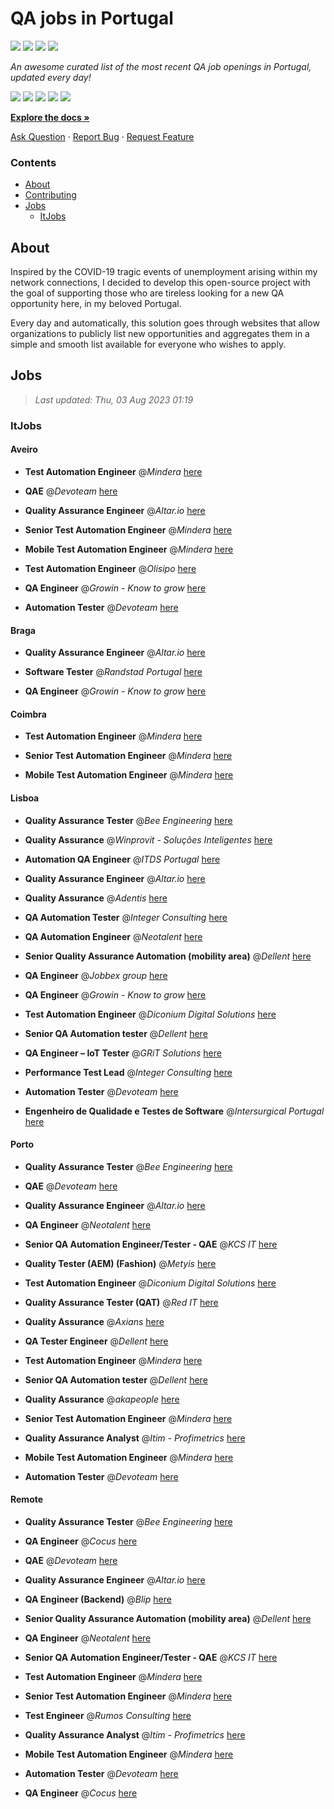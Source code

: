 QA jobs in Portugal
========================

![](https://img.shields.io/static/v1?label=%F0%9F%8C%9F&message=If%20Useful&color=BC4E99)
[![](https://img.shields.io/github/stars/sergiomartins8/qa-jobs-in-portugal)](https://github.com/sergiomartins8/qa-jobs-in-portugal/stargazers)
[![](https://img.shields.io/github/forks/sergiomartins8/qa-jobs-in-portugal)](https://github.com/sergiomartins8/qa-jobs-in-portugal/network/members)
[![](https://img.shields.io/badge/-sergiomartins8-blue?logo=Linkedin&logoColor=white)](https://www.linkedin.com/in/sergiomartins8/)

_An awesome curated list of the most recent QA job openings in Portugal, updated every day!_

[![](https://img.shields.io/github/v/release/sergiomartins8/qa-jobs-in-portugal)](https://github.com/sergiomartins8/qa-jobs-in-portugal/releases)
[![](https://github.com/sergiomartins8/qa-jobs-in-portugal/workflows/release/badge.svg)](https://github.com/sergiomartins8/qa-jobs-in-portugal/actions?query=workflow%3Arelease)
[![](https://img.shields.io/github/issues/sergiomartins8/qa-jobs-in-portugal)](https://github.com/sergiomartins8/qa-jobs-in-portugal/issues)
[![](https://img.shields.io/github/contributors/sergiomartins8/qa-jobs-in-portugal)](https://github.com/sergiomartins8/qa-jobs-in-portugal/graphs/contributors)
[![](https://img.shields.io/github/license/sergiomartins8/qa-jobs-in-portugal)](https://github.com/sergiomartins8/qa-jobs-in-portugal/blob/master/LICENSE)

**[Explore the docs »](https://github.com/sergiomartins8/qa-jobs-in-portugal/blob/master/docs/DOCUMENTATION.md)**

[Ask Question](https://github.com/sergiomartins8/qa-jobs-in-portugal/issues) 
·
[Report Bug](https://github.com/sergiomartins8/qa-jobs-in-portugal/issues)
·
[Request Feature](https://github.com/sergiomartins8/qa-jobs-in-portugal/issues)

### Contents
* [About](#about)
* [Contributing](https://github.com/sergiomartins8/qa-jobs-in-portugal/blob/master/docs/CONTRIBUTING.md)
* [Jobs](#jobs)
  * [ItJobs](#itjobs)

## About
Inspired by the COVID-19 tragic events of unemployment arising within my network connections, I decided to develop this open-source project with the goal of supporting those who are tireless looking for a new QA opportunity here, in my beloved Portugal.

Every day and automatically, this solution goes through websites that allow organizations to publicly list new opportunities and aggregates them in a simple and smooth list available for everyone who wishes to apply.

Jobs
---------

> _Last updated: Thu, 03 Aug 2023 01:19_

### ItJobs

#### Aveiro

- **Test Automation Engineer** @_Mindera_ [here](https://www.itjobs.pt/oferta/466275/test-automation-engineer)


- **QAE** @_Devoteam_ [here](https://www.itjobs.pt/oferta/466987/qae)


- **Quality Assurance Engineer** @_Altar.io_ [here](https://www.itjobs.pt/oferta/466193/quality-assurance-engineer)


- **Senior Test Automation Engineer** @_Mindera_ [here](https://www.itjobs.pt/oferta/465020/senior-test-automation-engineer)


- **Mobile Test Automation Engineer** @_Mindera_ [here](https://www.itjobs.pt/oferta/465012/mobile-test-automation-engineer)


- **Test Automation Engineer** @_Olisipo_ [here](https://www.itjobs.pt/oferta/466949/test-automation-engineer)


- **QA Engineer** @_Growin - Know to grow_ [here](https://www.itjobs.pt/oferta/465433/qa-engineer)


- **Automation Tester** @_Devoteam_ [here](https://www.itjobs.pt/oferta/465085/automation-tester)

#### Braga

- **Quality Assurance Engineer** @_Altar.io_ [here](https://www.itjobs.pt/oferta/466193/quality-assurance-engineer)


- **Software Tester** @_Randstad Portugal_ [here](https://www.itjobs.pt/oferta/466391/software-tester)


- **QA Engineer** @_Growin - Know to grow_ [here](https://www.itjobs.pt/oferta/465433/qa-engineer)

#### Coimbra

- **Test Automation Engineer** @_Mindera_ [here](https://www.itjobs.pt/oferta/466275/test-automation-engineer)


- **Senior Test Automation Engineer** @_Mindera_ [here](https://www.itjobs.pt/oferta/465020/senior-test-automation-engineer)


- **Mobile Test Automation Engineer** @_Mindera_ [here](https://www.itjobs.pt/oferta/465012/mobile-test-automation-engineer)

#### Lisboa

- **Quality Assurance Tester** @_Bee Engineering_ [here](https://www.itjobs.pt/oferta/465989/quality-assurance-tester)


- **Quality Assurance** @_Winprovit - Soluções Inteligentes_ [here](https://www.itjobs.pt/oferta/465926/quality-assurance)


- **Automation QA Engineer** @_ITDS Portugal_ [here](https://www.itjobs.pt/oferta/464779/automation-qa-engineer)


- **Quality Assurance Engineer** @_Altar.io_ [here](https://www.itjobs.pt/oferta/466193/quality-assurance-engineer)


- **Quality Assurance** @_Adentis_ [here](https://www.itjobs.pt/oferta/465791/quality-assurance)


- **QA Automation Tester** @_Integer Consulting_ [here](https://www.itjobs.pt/oferta/466719/qa-automation-tester-lisbon)


- **QA Automation Engineer** @_Neotalent_ [here](https://www.itjobs.pt/oferta/466285/qa-automation-engineer)


- **Senior Quality Assurance Automation (mobility area)** @_Dellent_ [here](https://www.itjobs.pt/oferta/465374/senior-quality-assurance-automation-mobility-area)


- **QA Engineer** @_Jobbex group_ [here](https://www.itjobs.pt/oferta/467141/qa-engineer)


- **QA Engineer** @_Growin - Know to grow_ [here](https://www.itjobs.pt/oferta/465433/qa-engineer)


- **Test Automation Engineer** @_Diconium Digital Solutions_ [here](https://www.itjobs.pt/oferta/465737/test-automation-engineer)


- **Senior QA Automation tester** @_Dellent_ [here](https://www.itjobs.pt/oferta/465161/senior-qa-automation-tester)


- **QA Engineer – IoT Tester** @_GRiT Solutions_ [here](https://www.itjobs.pt/oferta/465261/qa-engineer-iot-tester)


- **Performance Test Lead** @_Integer Consulting_ [here](https://www.itjobs.pt/oferta/466424/performance-test-lead)


- **Automation Tester** @_Devoteam_ [here](https://www.itjobs.pt/oferta/465085/automation-tester)


- **Engenheiro de Qualidade e Testes de Software** @_Intersurgical Portugal_ [here](https://www.itjobs.pt/oferta/466080/engenheiro-de-qualidade-e-testes-de-software)

#### Porto

- **Quality Assurance Tester** @_Bee Engineering_ [here](https://www.itjobs.pt/oferta/465989/quality-assurance-tester)


- **QAE** @_Devoteam_ [here](https://www.itjobs.pt/oferta/466987/qae)


- **Quality Assurance Engineer** @_Altar.io_ [here](https://www.itjobs.pt/oferta/466193/quality-assurance-engineer)


- **QA Engineer** @_Neotalent_ [here](https://www.itjobs.pt/oferta/465621/qa-engineer)


- **Senior QA Automation Engineer/Tester - QAE** @_KCS IT_ [here](https://www.itjobs.pt/oferta/464226/senior-qa-automation-engineer-tester-qae)


- **Quality Tester (AEM) (Fashion)** @_Metyis_ [here](https://www.itjobs.pt/oferta/466090/quality-tester-aem)


- **Test Automation Engineer** @_Diconium Digital Solutions_ [here](https://www.itjobs.pt/oferta/465737/test-automation-engineer)


- **Quality Assurance Tester (QAT)** @_Red IT_ [here](https://www.itjobs.pt/oferta/465702/quality-assurance-tester-qat-opo)


- **Quality Assurance** @_Axians_ [here](https://www.itjobs.pt/oferta/464877/quality-assurance)


- **QA Tester Engineer** @_Dellent_ [here](https://www.itjobs.pt/oferta/465973/qa-tester-engineer)


- **Test Automation Engineer** @_Mindera_ [here](https://www.itjobs.pt/oferta/466275/test-automation-engineer)


- **Senior QA Automation tester** @_Dellent_ [here](https://www.itjobs.pt/oferta/465161/senior-qa-automation-tester)


- **Quality Assurance** @_akapeople_ [here](https://www.itjobs.pt/oferta/467058/quality-assurance-m-f)


- **Senior Test Automation Engineer** @_Mindera_ [here](https://www.itjobs.pt/oferta/465020/senior-test-automation-engineer)


- **Quality Assurance Analyst** @_Itim - Profimetrics_ [here](https://www.itjobs.pt/oferta/466009/quality-assurance-analyst)


- **Mobile Test Automation Engineer** @_Mindera_ [here](https://www.itjobs.pt/oferta/465012/mobile-test-automation-engineer)


- **Automation Tester** @_Devoteam_ [here](https://www.itjobs.pt/oferta/465085/automation-tester)

#### Remote

- **Quality Assurance Tester** @_Bee Engineering_ [here](https://www.itjobs.pt/oferta/465989/quality-assurance-tester)


- **QA Engineer** @_Cocus_ [here](https://www.itjobs.pt/oferta/465643/qa-engineer)


- **QAE** @_Devoteam_ [here](https://www.itjobs.pt/oferta/466987/qae)


- **Quality Assurance Engineer** @_Altar.io_ [here](https://www.itjobs.pt/oferta/466193/quality-assurance-engineer)


- **QA Engineer (Backend)** @_Blip_ [here](https://www.itjobs.pt/oferta/467162/qa-engineer-backend)


- **Senior Quality Assurance Automation (mobility area)** @_Dellent_ [here](https://www.itjobs.pt/oferta/465374/senior-quality-assurance-automation-mobility-area)


- **QA Engineer** @_Neotalent_ [here](https://www.itjobs.pt/oferta/465621/qa-engineer)


- **Senior QA Automation Engineer/Tester - QAE** @_KCS IT_ [here](https://www.itjobs.pt/oferta/464226/senior-qa-automation-engineer-tester-qae)


- **Test Automation Engineer** @_Mindera_ [here](https://www.itjobs.pt/oferta/466275/test-automation-engineer)


- **Senior Test Automation Engineer** @_Mindera_ [here](https://www.itjobs.pt/oferta/465020/senior-test-automation-engineer)


- **Test Engineer** @_Rumos Consulting_ [here](https://www.itjobs.pt/oferta/465585/test-engineer)


- **Quality Assurance Analyst** @_Itim - Profimetrics_ [here](https://www.itjobs.pt/oferta/466009/quality-assurance-analyst)


- **Mobile Test Automation Engineer** @_Mindera_ [here](https://www.itjobs.pt/oferta/465012/mobile-test-automation-engineer)


- **Automation Tester** @_Devoteam_ [here](https://www.itjobs.pt/oferta/465085/automation-tester)


- **QA Engineer** @_Cocus_ [here](https://www.itjobs.pt/oferta/466350/qa-engineer)

